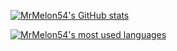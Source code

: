 [![MrMelon54's GitHub stats](https://github-readme-stats.vercel.app/api?username=mrmelon54&show_icons=true&theme=onedark&include_all_commits=true)](https://github.com/mrmelon54)

[![MrMelon54's most used languages](https://github-readme-stats.vercel.app/api/top-langs/?username=mrmelon54&theme=onedark)](https://github.com/mrmelon54)

